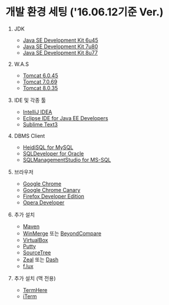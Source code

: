 # 개발 환경 세팅 ('16.06.12기준 Ver.)

1. JDK
	- [Java SE Development Kit 6u45](http://www.oracle.com/technetwork/java/javase/downloads/java-archive-downloads-javase6-419409.html)
	- [ Java SE Development Kit 7u80](http://www.oracle.com/technetwork/java/javase/downloads/java-archive-downloads-javase7-521261.html)
	- [Java SE Development Kit 8u77](http://www.oracle.com/technetwork/java/javase/downloads/java-archive-javase8-2177648.html)


2. W.A.S
	- [Tomcat 6.0.45](https://tomcat.apache.org/download-60.cgi)
	- [Tomcat 7.0.69](https://tomcat.apache.org/download-70.cgi)
	- [Tomcat 8.0.35](https://tomcat.apache.org/download-80.cgi)


3. IDE 및 각종 툴
	- [IntelliJ IDEA](https://www.jetbrains.com/idea/download/)
	- [Eclipse IDE for Java EE Developers](https://www.eclipse.org/downloads/)
	- [Sublime Text3](https://www.sublimetext.com/3)


4. DBMS Client
	- [HeidiSQL for MySQL](http://www.heidisql.com/download.php?download=portable)
	- [SQLDeveloper for Oracle](http://www.oracle.com/technetwork/developer-tools/sql-developer/overview/index-097090.html)
	- [SQLManagementStudio for MS-SQL](https://www.microsoft.com/ko-kr/download/details.aspx?id=29062)

5. 브라우저
	- [Google Chrome](https://www.google.co.kr/chrome/browser/desktop/)
	- [Google Chrome Canary](https://www.google.co.kr/chrome/browser/canary.html)
	- [Firefox Developer Edition](https://www.mozilla.org/ko/firefox/developer/)
	- [Opera Developer](http://www.opera.com/ko/developer)

6. 추가 설치
	- [Maven](https://maven.apache.org/download.cgi)
	- [WinMerge](http://winmerge.org/) 또는 [BeyondCompare](http://www.scootersoftware.com/download.php)
	- [VirtualBox](https://www.virtualbox.org/)
	- [Putty](http://www.putty.org/)
	- [SourceTree](https://www.sourcetreeapp.com/)
	- [Zeal](https://zealdocs.org/) 또는 [Dash](https://kapeli.com/dash)
	- [f.lux](https://justgetflux.com/)

7. 추가 설치 (맥 전용)
	- [TermHere](https://itunes.apple.com/us/app/termhere/id1114363220?mt=12)
	- [iTerm](https://www.iterm2.com/)